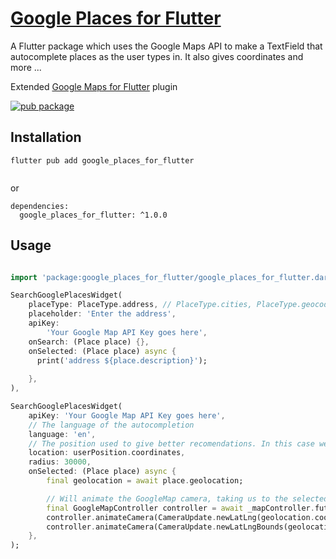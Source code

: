 # [Google Places for Flutter](https://pub.dev/packages/google_places_for_flutter)

A Flutter package which uses the Google Maps API to make a TextField that autocomplete places as the user types in.
It also gives coordinates and more ...

Extended [Google Maps for Flutter](https://pub.dev/packages/google_maps_flutter) plugin

[![pub package](https://img.shields.io/pub/v/google_places_for_flutter.svg)](https://pub.dev/packages/google_places_for_flutter)


## Installation

``` 
flutter pub add google_places_for_flutter
 
```

or


```
dependencies:
  google_places_for_flutter: ^1.0.0

```

## Usage

```dart

import 'package:google_places_for_flutter/google_places_for_flutter.dart';

SearchGooglePlacesWidget(
    placeType: PlaceType.address, // PlaceType.cities, PlaceType.geocode, PlaceType.region etc
    placeholder: 'Enter the address',
    apiKey:
        'Your Google Map API Key goes here',
    onSearch: (Place place) {},
    onSelected: (Place place) async {
      print('address ${place.description}');
      
    },
),
```

```dart
SearchGooglePlacesWidget(
    apiKey: 'Your Google Map API Key goes here',
    // The language of the autocompletion
    language: 'en',
    // The position used to give better recomendations. In this case we are using the user position
    location: userPosition.coordinates,
    radius: 30000,
    onSelected: (Place place) async {
        final geolocation = await place.geolocation;

        // Will animate the GoogleMap camera, taking us to the selected position with an appropriate zoom
        final GoogleMapController controller = await _mapController.future;
        controller.animateCamera(CameraUpdate.newLatLng(geolocation.coordinates));
        controller.animateCamera(CameraUpdate.newLatLngBounds(geolocation.bounds, 0));
    },
);
```